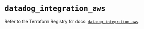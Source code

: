 # `datadog_integration_aws`

Refer to the Terraform Registry for docs: [`datadog_integration_aws`](https://registry.terraform.io/providers/datadog/datadog/3.69.0/docs/resources/integration_aws).
